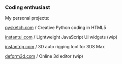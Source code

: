 ### Coding enthusiast

My personal projects:

[pysketch.com](https://pysketch.com) / Creative Python coding in HTML5

[instantui.com](https://instantui.com) / Lightweight JavaScript UI widgets (wip)

[instantrig.com](https://instantrig.com) / 3D auto rigging tool for 3DS Max

[deform3d.com](https://deform3d.com) / Online 3d editor (wip)


<!--
**firatkiral/firatkiral** is a ✨ _special_ ✨ repository because its `README.md` (this file) appears on your GitHub profile.

Here are some ideas to get you started:

- 🔭 I’m currently working on ...
- 🌱 I’m currently learning ...
- 👯 I’m looking to collaborate on ...
- 🤔 I’m looking for help with ...
- 💬 Ask me about ...
- 📫 How to reach me: ...
- 😄 Pronouns: ...
- ⚡ Fun fact: ...
-->
